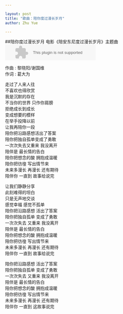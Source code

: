```yaml
---

layout: post
title: "歌曲：陪你度过漫长岁月"
author: Zhu Yue

---
```


##陪你度过漫长岁月
电影《陪安东尼度过漫长岁月》主题曲  
<embed src="http://music.163.com/style/swf/widget.swf?sid=35403523&type=2&auto=0&width=278&height=32" width="298" height="52"  allowNetworking="all" />

作曲 : 黎晓阳/谢国维  
作词 : 葛大为  

走过了人来人往  
不喜欢也得欣赏  
我是沉默的存在  
不当你的世界 只作你肩膀  
拒绝成长到成长  
变成想要的模样  
在举手投降以前  
让我再陪你一段  
陪你把沿路感想活出了答案  
陪你把独自孤单变成了勇敢  
一次次失去又重来 我没离开  
陪伴是 最长情的告白  
陪你把想念的酸 拥抱成温暖  
陪你把彷徨 写出情节来  
未来多漫长 再漫长 还有期待  
陪伴你 一直到 故事给说完  

让我们静静分享  
此刻难得的坦白  
只是无声地交谈  
感觉幸福 感觉不孤单  
陪你把沿路感想 活出了答案  
陪你把独自孤单 变成了勇敢  
一次次失去 又重来 我没离开  
陪伴是 最长情的告白  
陪你把想念的酸 拥抱成温暖  
陪你把彷徨 写出情节来  
未来多漫长 再漫长 还有期待  
陪伴你 一直到 故事给说完  

陪你把沿路感想 活出了答案  
陪你把独自孤单 变成了勇敢  
一次次失去 又重来 我没离开  
陪伴是 最长情的告白  
陪你把想念的酸 拥抱成温暖  
陪你把彷徨 写出情节来  
未来多漫长 再漫长 还有期待  
陪伴你 一直到 这故事说完  
